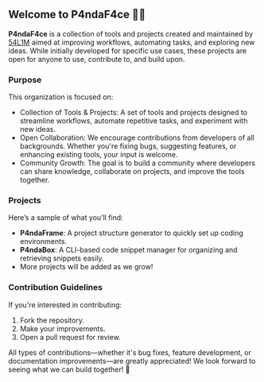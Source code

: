 ## Welcome to P4ndaF4ce 🐼🎨

**P4ndaF4ce** is a collection of tools and projects created and maintained by [54L1M](https://github.com/54L1M) aimed at improving workflows, automating tasks, and exploring new ideas.
While initially developed for specific use cases, these projects are open for anyone to use, contribute to, and build upon.

### Purpose
This organization is focused on:

- Collection of Tools & Projects: A set of tools and projects designed to streamline workflows, automate repetitive tasks, and experiment with new ideas.
- Open Collaboration: We encourage contributions from developers of all backgrounds. Whether you're fixing bugs, suggesting features, or enhancing existing tools, your input is welcome.
- Community Growth: The goal is to build a community where developers can share knowledge, collaborate on projects, and improve the tools together.

### Projects
Here’s a sample of what you’ll find:

- **P4ndaFrame**: A project structure generator to quickly set up coding environments.
- **P4ndaBox**: A CLI-based code snippet manager for organizing and retrieving snippets easily.
- More projects will be added as we grow!

### Contribution Guidelines
If you're interested in contributing:

1. Fork the repository.
2. Make your improvements.
3. Open a pull request for review.

All types of contributions—whether it's bug fixes, feature development, or documentation improvements—are greatly appreciated!
We look forward to seeing what we can build together! 🚀


<!--

**Here are some ideas to get you started:**

🙋‍♀️ A short introduction - what is your organization all about?
🌈 Contribution guidelines - how can the community get involved?
👩‍💻 Useful resources - where can the community find your docs? Is there anything else the community should know?
🍿 Fun facts - what does your team eat for breakfast?
🧙 Remember, you can do mighty things with the power of [Markdown](https://docs.github.com/github/writing-on-github/getting-started-with-writing-and-formatting-on-github/basic-writing-and-formatting-syntax)
-->
